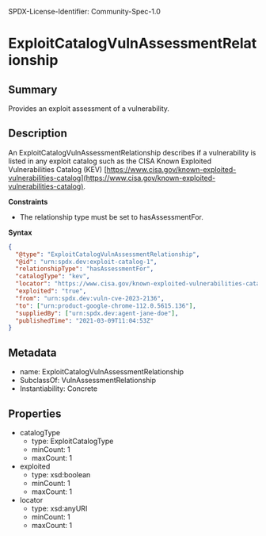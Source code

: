 SPDX-License-Identifier: Community-Spec-1.0

# ExploitCatalogVulnAssessmentRelationship

## Summary

Provides an exploit assessment of a vulnerability.

## Description

An ExploitCatalogVulnAssessmentRelationship describes if a vulnerability is
listed in any exploit catalog such as the CISA Known Exploited Vulnerabilities
Catalog (KEV)
[https://www.cisa.gov/known-exploited-vulnerabilities-catalog](https://www.cisa.gov/known-exploited-vulnerabilities-catalog).

**Constraints**

- The relationship type must be set to hasAssessmentFor.

**Syntax**

```json
{
  "@type": "ExploitCatalogVulnAssessmentRelationship",
  "@id": "urn:spdx.dev:exploit-catalog-1",
  "relationshipType": "hasAssessmentFor",
  "catalogType": "kev",
  "locator": "https://www.cisa.gov/known-exploited-vulnerabilities-catalog",
  "exploited": "true",
  "from": "urn:spdx.dev:vuln-cve-2023-2136",
  "to": ["urn:product-google-chrome-112.0.5615.136"],
  "suppliedBy": ["urn:spdx.dev:agent-jane-doe"],
  "publishedTime": "2021-03-09T11:04:53Z"
}
```

## Metadata

- name: ExploitCatalogVulnAssessmentRelationship
- SubclassOf: VulnAssessmentRelationship
- Instantiability: Concrete

## Properties

- catalogType
  - type: ExploitCatalogType
  - minCount: 1
  - maxCount: 1
- exploited
  - type: xsd:boolean
  - minCount: 1
  - maxCount: 1
- locator
  - type: xsd:anyURI
  - minCount: 1
  - maxCount: 1
